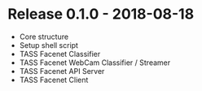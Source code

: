 # Release 0.1.0 - 2018-08-18

- Core structure
- Setup shell script
- TASS Facenet Classifier
- TASS Facenet WebCam Classifier / Streamer
- TASS Facenet API Server
- TASS Facenet Client

